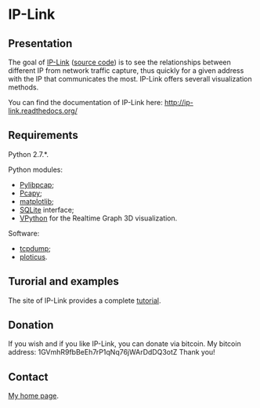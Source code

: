 IP-Link
=======

Presentation
------------
The goal of [IP-Link](http://ip-link.wikidot.com/) ([source code](https://bitbucket.org/cedricbonhomme/ip-link/))
is to see the relationships between different IP from network traffic capture,
thus quickly for a given address with the IP that communicates the most. IP-Link offers severall
visualization methods.

You can find the documentation of IP-Link here: http://ip-link.readthedocs.org/


Requirements
------------
Python 2.7.*.

Python modules:

* [Pylibpcap](http://sourceforge.net/projects/pylibpcap/);
* [Pcapy](http://oss.coresecurity.com/projects/pcapy.html);
* [matplotlib](http://matplotlib.sourceforge.net/);
* [SQLite](http://sqlite.org) interface;
* [VPython](http://vpython.org/) for the Realtime Graph 3D visualization.

Software:

* [tcpdump](http://www.tcpdump.org/);
* [ploticus](http://ploticus.sourceforge.net/).


Turorial and examples
---------------------
The site of IP-Link provides a complete [tutorial](http://ip-link.wikidot.com/tutorial).

Donation
--------
If you wish and if you like IP-Link, you can donate via bitcoin. My bitcoin address: 1GVmhR9fbBeEh7rP1qNq76jWArDdDQ3otZ
Thank you!

Contact
-------
[My home page](http://cedricbonhomme.org/).